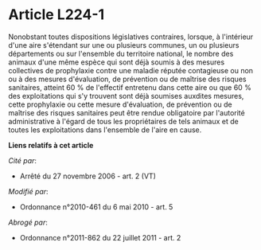 # Article L224-1

Nonobstant toutes dispositions législatives contraires, lorsque, à l'intérieur d'une aire s'étendant sur une ou plusieurs
communes, un ou plusieurs départements ou sur l'ensemble du territoire national, le nombre des animaux d'une même espèce qui
sont déjà soumis à des mesures collectives de prophylaxie contre une maladie réputée contagieuse ou non ou à des mesures
d'évaluation, de prévention ou de maîtrise des risques sanitaires, atteint 60 % de l'effectif entretenu dans cette aire ou
que 60 % des exploitations qui s'y trouvent sont déjà soumises auxdites mesures, cette prophylaxie ou cette mesure
d'évaluation, de prévention ou de maîtrise des risques sanitaires peut être rendue obligatoire par l'autorité administrative
à l'égard de tous les propriétaires de tels animaux et de toutes les exploitations dans l'ensemble de l'aire en cause.

**Liens relatifs à cet article**

_Cité par_:

  - Arrêté du 27 novembre 2006 - art. 2 (VT)

_Modifié par_:

  - Ordonnance n°2010-461 du 6 mai 2010 - art. 5

_Abrogé par_:

  - Ordonnance n°2011-862 du 22 juillet 2011 - art. 2
